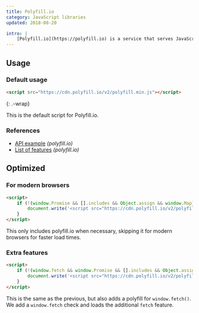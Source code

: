 ```yaml
---
title: Polyfill.io
category: JavaScript libraries
updated: 2018-08-20

intro: |
    [Polyfill.io](https://polyfill.io) is a service that serves JavaScript polyfills.
---
```


## Usage

### Default usage

```html
<script src="https://cdn.polyfill.io/v2/polyfill.min.js"></script>
```

{: .-wrap}

This is the default script for Polyfill.io.

### References

-   [API example](https://polyfill.io/v2/docs/api) _(polyfill.io)_
-   [List of features](https://polyfill.io/v2/docs/features) _(polyfill.io)_

## Optimized

### For modern browsers

```html
<script>
    if (!(window.Promise && [].includes && Object.assign && window.Map)) {
        document.write('<script src="https://cdn.polyfill.io/v2/polyfill.min.js"></scr' + 'ipt>');
    }
</script>
```

This only includes polyfill.io when necessary, skipping it for modern browsers for faster load times.

### Extra features

```html
<script>
    if (!(window.fetch && window.Promise && [].includes && Object.assign && window.Map)) {
        document.write('<script src="https://cdn.polyfill.io/v2/polyfill.min.js?features=default,fetch"></scr' + 'ipt>');
    }
</script>
```

This is the same as the previous, but also adds a polyfill for `window.fetch()`. We add a `window.fetch` check and loads the additional `fetch` feature.
